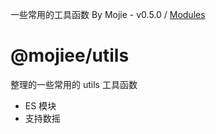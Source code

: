 一些常用的工具函数 By Mojie - v0.5.0 / [Modules](modules.md)

# @mojiee/utils

整理的一些常用的 utils 工具函数

- ES 模块
- 支持数摇
